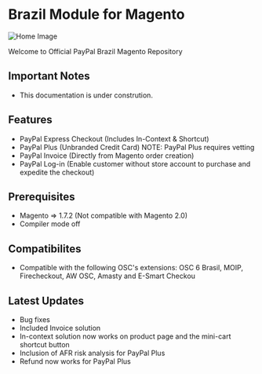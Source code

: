 # Brazil Module for Magento

![Home Image](https://raw.githubusercontent.com/wiki/paypal/PayPal-PHP-SDK/images/homepage.jpg)

Welcome to Official PayPal Brazil Magento Repository

## Important Notes

- This documentation is under constrution.

## Features

- PayPal Express Checkout (Includes In-Context & Shortcut)
- PayPal Plus (Unbranded Credit Card) NOTE: PayPal Plus requires vetting
- PayPal Invoice (Directly from Magento order creation)
- PayPal Log-in (Enable customer without store account to purchase and expedite the checkout)  

## Prerequisites

- Magento => 1.7.2 (Not compatible with Magento 2.0)
- Compiler mode off

## Compatibilites

- Compatible with the following OSC's extensions: OSC 6 Brasil, MOIP, Firecheckout, AW OSC, Amasty and E-Smart Checkou

## Latest Updates

- Bug fixes
- Included Invoice solution
- In-context solution now works on product page and the mini-cart shortcut button
- Inclusion of AFR risk analysis for PayPal Plus
- Refund now works for PayPal Plus

